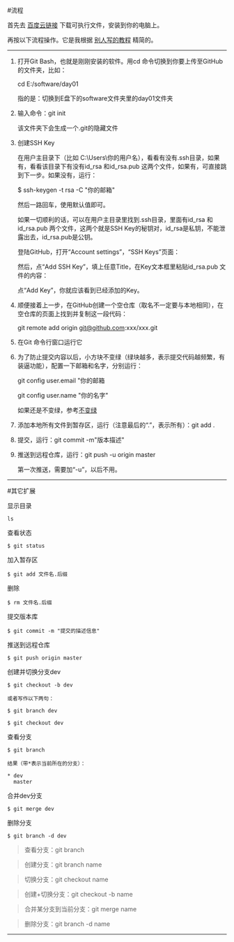 #流程

首先去 [百度云链接](http://pan.baidu.com/s/1skFLrMt#path=%252Fpub%252Fgit) 下载可执行文件，安装到你的电脑上。

再按以下流程操作。它是我根据 [别人写的教程](http://www.liaoxuefeng.com/wiki/0013739516305929606dd18361248578c67b8067c8c017b000/00137396287703354d8c6c01c904c7d9ff056ae23da865a000) 精简的。

---


1. 打开Git Bash，也就是刚刚安装的软件。用cd 命令切换到你要上传至GitHub的文件夹，比如：
	
	cd E:/software/day01

	指的是：切换到E盘下的software文件夹里的day01文件夹


2. 输入命令：git init

	该文件夹下会生成一个.git的隐藏文件


3. 创建SSH Key
	
	在用户主目录下（比如 C:\Users\你的用户名），看看有没有.ssh目录，如果有，看看该目录下有没有id_rsa 和id_rsa.pub 这两个文件，如果有，可直接跳到下一步。如果没有，运行：	
	
	$ ssh-keygen -t rsa -C "你的邮箱"

	然后一路回车，使用默认值即可。

	如果一切顺利的话，可以在用户主目录里找到.ssh目录，里面有id_rsa 和id_rsa.pub 两个文件，这两个就是SSH Key的秘钥对，id_rsa是私钥，不能泄露出去，id_rsa.pub是公钥。


	登陆GitHub，打开“Account settings”，“SSH Keys”页面：

	然后，点“Add SSH Key”，填上任意Title，在Key文本框里粘贴id_rsa.pub 文件的内容：


	点“Add Key”，你就应该看到已经添加的Key。


4. 顺便接着上一步，在GitHub创建一个空仓库（取名不一定要与本地相同），在空仓库的页面上找到并复制这一段代码： 
 
    git remote add origin git@github.com:xxx/xxx.git


5. 在Git 命令行窗口运行它


6. 为了防止提交内容以后，小方块不变绿（绿块越多，表示提交代码越频繁，有装逼功能），配置一下邮箱和名字，分别运行：

    git config user.email "你的邮箱
    
    git config user.name "你的名字"
    
    如果还是不变绿，参考[不变绿](http://blog.csdn.net/elloop/article/details/50564858)


7. 添加本地所有文件到暂存区，运行（注意最后的“.”，表示所有）：git add .
 

8. 提交，运行：git commit -m"版本描述"


9. 推送到远程仓库，运行：git push -u origin master
	
	第一次推送，需要加“-u”，以后不用。

---
#其它扩展



显示目录

`ls` 

查看状态

`$ git status`

加入暂存区

`$ git add 文件名.后缀`

删除

`$ rm 文件名.后缀`

提交版本库

`$ git commit -m "提交的描述信息"`


推送到远程仓库

`$ git push origin master `


创建并切换分支dev

	$ git checkout -b dev

	或者写作以下两句：

	$ git branch dev 

	$ git checkout dev  


查看分支

	$ git branch

	结果（带*表示当前所在的分支）：

	* dev 
	  master

	


合并dev分支

`$ git merge dev`

删除分支

`$ git branch -d dev`



> 查看分支：git branch



>创建分支：git branch name



> 切换分支：git checkout name



> 创建+切换分支：git checkout -b name



> 合并某分支到当前分支：git merge name



> 删除分支：git branch -d name



---
